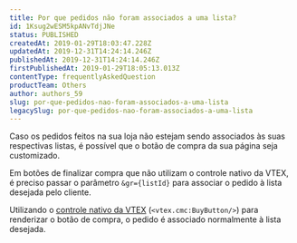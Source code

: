 ```yaml
---
title: Por que pedidos não foram associados a uma lista?
id: 1Ksug2wESM5kpANvTdjJNe
status: PUBLISHED
createdAt: 2019-01-29T18:03:47.228Z
updatedAt: 2019-12-31T14:24:14.246Z
publishedAt: 2019-12-31T14:24:14.246Z
firstPublishedAt: 2019-01-29T18:05:13.013Z
contentType: frequentlyAskedQuestion
productTeam: Others
author: authors_59
slug: por-que-pedidos-nao-foram-associados-a-uma-lista
legacySlug: por-que-pedidos-nao-foram-associados-a-uma-lista
---
```


Caso os pedidos feitos na sua loja não estejam sendo associados às suas respectivas listas, é possível que o botão de compra da sua página seja customizado.

Em botões de finalizar compra que não utilizam o controle nativo da VTEX, é preciso passar o parâmetro `&gr={listId}` para associar o pedido à lista desejada pelo cliente.

Utilizando o [controle nativo da VTEX](/pt/tutorial/controle-do-botao-de-compra) (`<vtex.cmc:BuyButton/>`) para renderizar o botão de compra, o pedido é associado normalmente à lista desejada.
